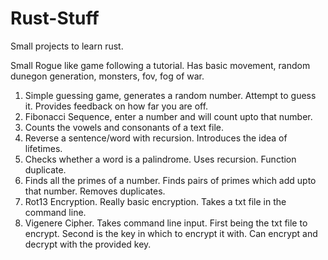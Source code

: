 # Rust-Stuff

Small projects to learn rust.

Small Rogue like game following a tutorial. Has basic movement, random dunegon generation, monsters, fov, fog of war.

1. Simple guessing game, generates a random number. Attempt to guess it. Provides feedback on how far you are off.
2. Fibonacci Sequence, enter a number and will count upto that number.
3. Counts the vowels and consonants of a text file.
4. Reverse a sentence/word with recursion. Introduces the idea of lifetimes.
5. Checks whether a word is a palindrome. Uses recursion. Function duplicate.
6. Finds all the primes of a number. Finds pairs of primes which add upto that number. Removes duplicates.
7. Rot13 Encryption. Really basic encryption. Takes a txt file in the command line.
8. Vigenere Cipher. Takes command line input. First being the txt file to encrypt. Second is the key in which to encrypt it      with. Can encrypt and decrypt with the provided key. 
